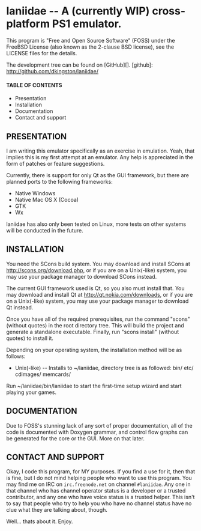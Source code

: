 # laniidae -- A (currently WIP) cross-platform PS1 emulator.

This program is "Free and Open Source Software" (FOSS) under the FreeBSD License
(also known as the 2-clause BSD license), see the LICENSE files for the details.

The development tree can be found on [GitHub][].
[github]: http://github.com/dkingston/laniidae/

#### TABLE OF CONTENTS
* Presentation
* Installation
* Documentation
* Contact and support

PRESENTATION
------------

I am writing this emulator specifically as an exercise in emulation.
Yeah, that implies this is my first attempt at an emulator.
Any help is appreciated in the form of patches or feature suggestions.

Currently, there is support for only Qt as the GUI framework, but there are
planned ports to the following frameworks:

* Native Windows
* Native Mac OS X (Cocoa)
* GTK
* Wx

laniidae has also only been tested on Linux, more tests on other systems will be
conducted in the future.

INSTALLATION
------------

You need the SCons build system.  You may download and install SCons at
http://scons.org/download.php, or if you are on a Unix(-like) system, you may
use your package manager to download SCons instead.

The current GUI framework used is Qt, so you also must install that.  You may
download and install Qt at http://qt.nokia.com/downloads, or if you are on a
Unix(-like) system, you may use your package manager to download Qt instead.

Once you have all of the required prerequisites, run the command "scons"
(without quotes) in the root directory tree.  This will build the project and
generate a standalone executable.  Finally, run "scons install" (without
quotes) to install it.

Depending on your operating system, the installation method will be as follows:

* Unix(-like) -- Installs to ~/laniidae, directory tree is as followed:
                     bin/<executable>
                     etc/
                     cdimages/
                     memcards/

Run ~/laniidae/bin/laniidae to start the first-time setup wizard and start
playing your games.

DOCUMENTATION
-------------

Due to FOSS's stunning lack of any sort of proper documentation, all of the code
is documented with Doxygen grammar, and control flow graphs can be generated for
the core or the GUI.  More on that later.

CONTACT AND SUPPORT
-------------------

Okay, I code this program, for MY purposes.  If you find a use for it, then
that is fine, but I do not mind helping people who want to use this program.
You may find me on IRC on `irc.freenode.net` on channel `#laniidae`.  Any one in
that channel who has channel operator status is a developer or a trusted
contributor, and any one who have voice status is a trusted helper.  This isn't
to say that people who try to help you who have no channel status have no clue
what they are talking about, though.

Well... thats about it. Enjoy.
